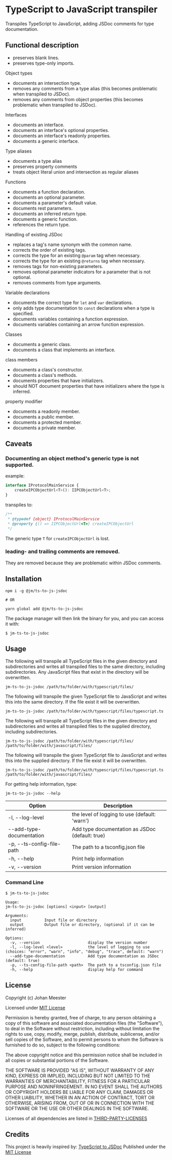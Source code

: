 # TypeScript to JavaScript transpiler

Transpiles TypeScript to JavaScript, adding JSDoc comments for type documentation.

## Functional description

- preserves blank lines.
- preserves type-only imports.

Object types

- documents an intersection type.
- removes any comments from a type alias (this becomes problematic when transpiled to JSDoc).
- removes any comments from object properties (this becomes problematic when transpiled to JSDoc).

Interfaces

- documents an interface.
- documents an interface's optional properties.
- documents an interface's readonly properties.
- documents a generic interface.

Type aliases

- documents a type alias
- preserves property comments
- treats object literal union and intersection as regular aliases

Functions

- documents a function declaration.
- documents an optional parameter.
- documents a parameter's default value.
- documents rest parameters.
- documents an inferred return type.
- documents a generic function.
- references the return type.

Handling of existing JSDoc

- replaces a tag's name synonym with the common name.
- corrects the order of existing tags.
- corrects the type for an existing `@param` tag when necessary.
- corrects the type for an existing `@returns` tag when necessary.
- removes tags for non-existing parameters.
- removes optional parameter indicators for a parameter that is not optional.
- removes comments from type arguments.

Variable declarations

- documents the correct type for `let` and `var` declarations.
- only adds type documentation to `const` declarations when a type is specified.
- documents variables containing a function expression.
- documents variables containing an arrow function expression.

Classes

- documents a generic class.
- documents a class that implements an interface.

class members

- documents a class's constructor.
- documents a class's methods.
- documents properties that have initializers.
- should NOT document properties that have initializers where the type is inferred.

property modifier

- documents a readonly member.
- documents a public member.
- documents a protected member.
- documents a private member.

## Caveats

### Documenting an object method's generic type is not supported.

example:

```javascript
interface IProtocolMainService {
	createIPCObjectUrl<T>(): IIPCObjectUrl<T>;
}
```

transpiles to:

```javascript
/**
 * @typedef {object} IProtocolMainService
 * @property {() => IIPCObjectUrl<T>} createIPCObjectUrl
 */
```

The generic type `T` for `createIPCObjectUrl` is lost.

### leading- and trailing comments are removed.

They are removed because they are problematic within JSDoc comments.

## Installation

```shell
npm i -g @jm/ts-to-js-jsdoc

# OR

yarn global add @jm/ts-to-js-jsdoc
```

The package manager will then link the binary for you, and you can access it with:

```shell
$ jm-ts-to-js-jsdoc
```

## Usage

The following will transpile all TypeScript files in the given directory and subdirectories
and writes all transpiled files to the same directory, including subdirectories.
Any JavaScript files that exist in the directory will be overwritten.

```shell
jm-ts-to-js-jsdoc /path/to/folder/with/typescript/files/
```

The following will transpile the given TypeScript file to JavaScript and writes
this into the same directory. If the file exist it will be overwritten.

```shell
jm-ts-to-js-jsdoc /path/to/folder/with/typescript/files/typescript.ts
```

The following will transpile all TypeScript files in the given directory and subdirectories
and writes all transpiled files to the supplied directory, including subdirectories.

```shell
jm-ts-to-js-jsdoc /path/to/folder/with/typescript/files/ /path/to/folder/with/javascript/files/
```

The following will transpile the given TypeScript file to JavaScript and writes
this into the supplied directory. If the file exist it will be overwritten.

```shell
jm-ts-to-js-jsdoc /path/to/folder/with/typescript/files/typescript.ts /path/to/folder/with/javascript/files/
```

For getting help information, type:

```shell
jm-ts-to-js-jsdoc --help
```

| Option                           | Description                                     |
| -------------------------------- | ----------------------------------------------- |
| -l, --log-level <level>          | the level of logging to use (default: 'warn')   |
| --add-type-documentation         | Add type documentation as JSDoc (default: true) |
| -p, --ts-config-file-path <path> | The path to a tsconfig.json file                |
| -h, --help                       | Print help information                          |
| -v, --version                    | Print version information                       |

### Command Line

```shell
$ jm-ts-to-js-jsdoc

Usage:
jm-ts-to-js-jsdoc [options] <input> [output]

Arguments:
  input          Input file or directory
  output         Output file or directory, (optional if it can be inferred)

Options:
  -v, --version                     display the version number
  -l, --log-level <level>           the level of logging to use (choices: "error", "warn", "info", "debug", "trace", default: "warn")
  --add-type-documentation          Add type documentation as JSDoc (default: true)
  -p, --ts-config-file-path <path>  The path to a tsconfig.json file
  -h, --help                        display help for command
```

## License

Copyright (c) Johan Meester

Licensed under [MIT License](https://choosealicense.com/licenses/mit/)

Permission is hereby granted, free of charge, to any person obtaining a copy
of this software and associated documentation files (the "Software"), to deal
in the Software without restriction, including without limitation the rights
to use, copy, modify, merge, publish, distribute, sublicense, and/or sell
copies of the Software, and to permit persons to whom the Software is
furnished to do so, subject to the following conditions:

The above copyright notice and this permission notice shall be included in all
copies or substantial portions of the Software.

THE SOFTWARE IS PROVIDED "AS IS", WITHOUT WARRANTY OF ANY KIND, EXPRESS OR
IMPLIED, INCLUDING BUT NOT LIMITED TO THE WARRANTIES OF MERCHANTABILITY,
FITNESS FOR A PARTICULAR PURPOSE AND NONINFRINGEMENT. IN NO EVENT SHALL THE
AUTHORS OR COPYRIGHT HOLDERS BE LIABLE FOR ANY CLAIM, DAMAGES OR OTHER
LIABILITY, WHETHER IN AN ACTION OF CONTRACT, TORT OR OTHERWISE, ARISING FROM,
OUT OF OR IN CONNECTION WITH THE SOFTWARE OR THE USE OR OTHER DEALINGS IN THE
SOFTWARE.

Licenses of all dependencies are listed in [THIRD-PARTY-LICENSES](/THIRD-PARTY-LICENSES)

## Credits

This project is heavily inspired by: [TypeScript to JSDoc](https://github.com/futurGH/ts-to-jsdoc)
Published under the [MIT License](https://github.com/futurGH/ts-to-jsdoc/blob/1b7aa97fc770fab7a7ba3c3498546b4d9064fdf4/LICENSE)
